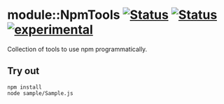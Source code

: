 
# module::NpmTools [![Status](https://circleci.com/gh/Wandalen/wNpmTools.svg?style=shield)](https://img.shields.io/circleci/build/github/Wandalen/wNpmTools?label=Test&logo=Test) [![Status](https://github.com/Wandalen/wNpmTools/workflows/Test/badge.svg)](https://github.com/Wandalen/wNpmTools/actions?query=workflow%3ATest) [![experimental](https://img.shields.io/badge/stability-experimental-orange.svg)](https://github.com/emersion/stability-badges#experimental)

Collection of tools to use npm programmatically.

## Try out
```
npm install
node sample/Sample.js
```
